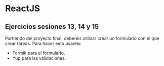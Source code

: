 # ReactJS

## Ejercicios sesiones 13, 14 y 15

Partiendo del proyecto final, deberéis utilizar crear un formulario con el que crear tareas. Para hacer esto usaréis:

- Formik para el formulario.
- Yup para las validaciones.
